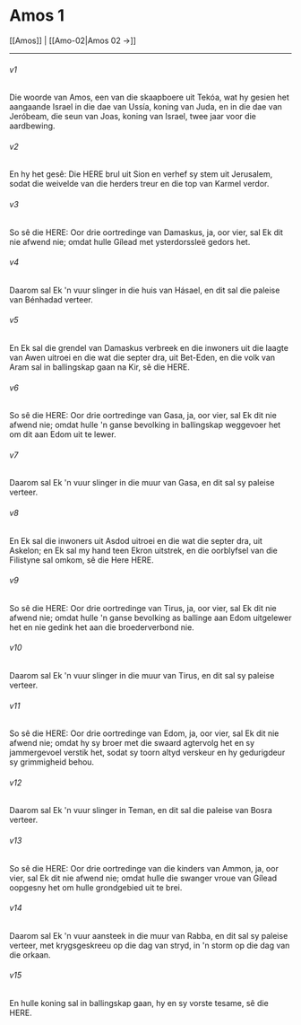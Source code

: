 # Amos 1

[[Amos]] | [[Amo-02|Amos 02 →]]
***

###### v1
Die woorde van Amos, een van die skaapboere uit Tekóa, wat hy gesien het aangaande Israel in die dae van Ussía, koning van Juda, en in die dae van Jeróbeam, die seun van Joas, koning van Israel, twee jaar voor die aardbewing. 
###### v2
En hy het gesê: Die HERE brul uit Sion en verhef sy stem uit Jerusalem, sodat die weivelde van die herders treur en die top van Karmel verdor. 
###### v3
So sê die HERE: Oor drie oortredinge van Damaskus, ja, oor vier, sal Ek dit nie afwend nie; omdat hulle Gílead met ysterdorssleë gedors het. 
###### v4
Daarom sal Ek 'n vuur slinger in die huis van Hásael, en dit sal die paleise van Bénhadad verteer. 
###### v5
En Ek sal die grendel van Damaskus verbreek en die inwoners uit die laagte van Awen uitroei en die wat die septer dra, uit Bet-Eden, en die volk van Aram sal in ballingskap gaan na Kir, sê die HERE. 
###### v6
So sê die HERE: Oor drie oortredinge van Gasa, ja, oor vier, sal Ek dit nie afwend nie; omdat hulle 'n ganse bevolking in ballingskap weggevoer het om dit aan Edom uit te lewer. 
###### v7
Daarom sal Ek 'n vuur slinger in die muur van Gasa, en dit sal sy paleise verteer. 
###### v8
En Ek sal die inwoners uit Asdod uitroei en die wat die septer dra, uit Askelon; en Ek sal my hand teen Ekron uitstrek, en die oorblyfsel van die Filistyne sal omkom, sê die Here HERE. 
###### v9
So sê die HERE: Oor drie oortredinge van Tirus, ja, oor vier, sal Ek dit nie afwend nie; omdat hulle 'n ganse bevolking as ballinge aan Edom uitgelewer het en nie gedink het aan die broederverbond nie. 
###### v10
Daarom sal Ek 'n vuur slinger in die muur van Tirus, en dit sal sy paleise verteer. 
###### v11
So sê die HERE: Oor drie oortredinge van Edom, ja, oor vier, sal Ek dit nie afwend nie; omdat hy sy broer met die swaard agtervolg het en sy jammergevoel verstik het, sodat sy toorn altyd verskeur en hy gedurigdeur sy grimmigheid behou. 
###### v12
Daarom sal Ek 'n vuur slinger in Teman, en dit sal die paleise van Bosra verteer. 
###### v13
So sê die HERE: Oor drie oortredinge van die kinders van Ammon, ja, oor vier, sal Ek dit nie afwend nie; omdat hulle die swanger vroue van Gílead oopgesny het om hulle grondgebied uit te brei. 
###### v14
Daarom sal Ek 'n vuur aansteek in die muur van Rabba, en dit sal sy paleise verteer, met krygsgeskreeu op die dag van stryd, in 'n storm op die dag van die orkaan. 
###### v15
En hulle koning sal in ballingskap gaan, hy en sy vorste tesame, sê die HERE. 
